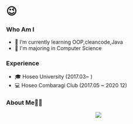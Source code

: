 ### 

<!--
**** is a ✨ _special_ ✨ repository because its `README.md` (this file) appears on your GitHub profile.

Here are some ideas to get you started:



-->



#  😉
### Who Am I

- 🌱 I’m currently learning OOP,cleancode,Java
- 🥇 I'm majoring in Computer Science

### Experience
- 🎓 Hoseo University (2017.03~ )
- 💻 Hoseo Combaragi Club (2017.05 ~ 2020 12)

### About Me👩‍💻

<div align='center'>
  <a href="https://velog.io/@ghks285"><img src="https://img.shields.io/badge/velog-1DBF73?style=flat-square&logo=Vimeo&logoColor=white"/></a>
</div>
